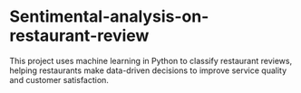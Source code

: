 # Sentimental-analysis-on-restaurant-review
This project uses machine learning in Python to classify restaurant reviews, helping restaurants make data-driven decisions to improve service quality and customer satisfaction.
